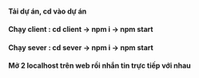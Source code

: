 #### Tải dự án, cd vào dự án

#### Chạy client : cd client -> npm i -> npm start

#### Chạy sever : cd sever -> npm i -> npm start

#### Mở 2 localhost trên web rồi nhắn tin trực tiếp với nhau
